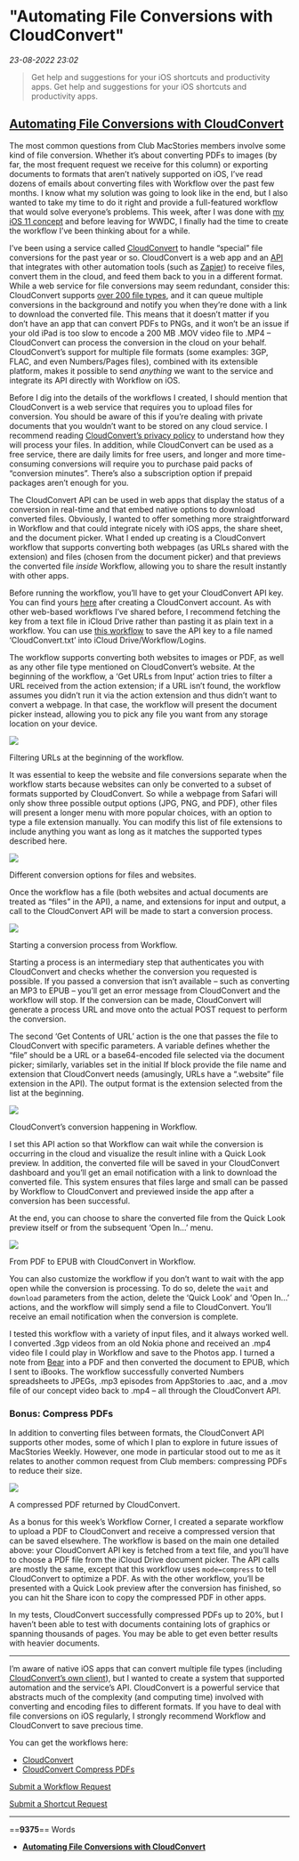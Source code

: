 # "Automating File Conversions with CloudConvert"

*23-08-2022 23:02* 

> Get help and suggestions for your iOS shortcuts and productivity apps.
Get help and suggestions for your iOS shortcuts and productivity apps.

## [Automating File Conversions with CloudConvert](https://club.macstories.net/posts/automating-file-conversions-with-cloudconvert)

The most common questions from Club MacStories members involve some kind of file conversion. Whether it’s about converting PDFs to images (by far, the most frequent request we receive for this column) or exporting documents to formats that aren’t natively supported on iOS, I’ve read dozens of emails about converting files with Workflow over the past few months. I know what my solution was going to look like in the end, but I also wanted to take my time to do it right and provide a full-featured workflow that would solve everyone’s problems. This week, after I was done with [my iOS 11 concept](https://www.macstories.net/stories/ios-11-ipad-wishes-and-concept-video/) and before leaving for WWDC, I finally had the time to create the workflow I’ve been thinking about for a while.

I’ve been using a service called [CloudConvert](https://cloudconvert.com/) to handle “special” file conversions for the past year or so. CloudConvert is a web app and an [API](https://cloudconvert.com/api) that integrates with other automation tools (such as [Zapier](https://zapier.com/zapbook/cloudconvert/)) to receive files, convert them in the cloud, and feed them back to you in a different format. While a web service for file conversions may seem redundant, consider this: CloudConvert supports [over 200 file types](https://cloudconvert.com/formats), and it can queue multiple conversions in the background and notify you when they’re done with a link to download the converted file. This means that it doesn’t matter if you don’t have an app that can convert PDFs to PNGs, and it won’t be an issue if your old iPad is too slow to encode a 200 MB .MOV video file to .MP4 – CloudConvert can process the conversion in the cloud on your behalf. CloudConvert’s support for multiple file formats (some examples: 3GP, FLAC, and even Numbers/Pages files), combined with its extensible platform, makes it possible to send *anything* we want to the service and integrate its API directly with Workflow on iOS.

Before I dig into the details of the workflows I created, I should mention that CloudConvert is a web service that requires you to upload files for conversion. You should be aware of this if you’re dealing with private documents that you wouldn’t want to be stored on any cloud service. I recommend reading [CloudConvert’s privacy policy](https://cloudconvert.com/privacy) to understand how they will process your files. In addition, while CloudConvert can be used as a free service, there are daily limits for free users, and longer and more time-consuming conversions will require you to purchase paid packs of “conversion minutes”. There’s also a subscription option if prepaid packages aren’t enough for you.

The CloudConvert API can be used in web apps that display the status of a conversion in real-time and that embed native options to download converted files. Obviously, I wanted to offer something more straightforward in Workflow and that could integrate nicely with iOS apps, the share sheet, and the document picker. What I ended up creating is a CloudConvert workflow that supports converting both webpages (as URLs shared with the extension) and files (chosen from the document picker) and that previews the converted file *inside* Workflow, allowing you to share the result instantly with other apps.

Before running the workflow, you’ll have to get your CloudConvert API key. You can find yours [here](https://cloudconvert.com/user/profile) after creating a CloudConvert account. As with other web-based workflows I’ve shared before, I recommend fetching the key from a text file in iCloud Drive rather than pasting it as plain text in a workflow. You can use [this workflow](https://workflow.is/workflows/fe264e02e3de40ce8f823da9d8271da9) to save the API key to a file named ‘CloudConvert.txt’ into iCloud Drive/Workflow/Logins.

The workflow supports converting both websites to images or PDF, as well as any other file type mentioned on CloudConvert’s website. At the beginning of the workflow, a ‘Get URLs from Input’ action tries to filter a URL received from the action extension; if a URL isn’t found, the workflow assumes you didn’t run it via the action extension and thus didn’t want to convert a webpage. In that case, the workflow will present the document picker instead, allowing you to pick any file you want from any storage location on your device.

![](https://2672686a4cf38e8c2458-2712e00ea34e3076747650c92426bbb5.ssl.cf1.rackcdn.com/2017-05-25-15-58-42.jpeg)

Filtering URLs at the beginning of the workflow.

It was essential to keep the website and file conversions separate when the workflow starts because websites can only be converted to a subset of formats supported by CloudConvert. So while a webpage from Safari will only show three possible output options (JPG, PNG, and PDF), other files will present a longer menu with more popular choices, with an option to type a file extension manually. You can modify this list of file extensions to include anything you want as long as it matches the supported types described here.

![](https://2672686a4cf38e8c2458-2712e00ea34e3076747650c92426bbb5.ssl.cf1.rackcdn.com/2017-05-25-16-00-16.jpeg)

Different conversion options for files and websites.

Once the workflow has a file (both websites and actual documents are treated as “files” in the API), a name, and extensions for input and output, a call to the CloudConvert API will be made to start a conversion process.

![](https://2672686a4cf38e8c2458-2712e00ea34e3076747650c92426bbb5.ssl.cf1.rackcdn.com/2017-05-25-16-01-28.jpeg)

Starting a conversion process from Workflow.

Starting a process is an intermediary step that authenticates you with CloudConvert and checks whether the conversion you requested is possible. If you passed a conversion that isn’t available – such as converting an MP3 to EPUB – you’ll get an error message from CloudConvert and the workflow will stop. If the conversion can be made, CloudConvert will generate a process URL and move onto the actual POST request to perform the conversion.

The second ‘Get Contents of URL’ action is the one that passes the file to CloudConvert with specific parameters. A variable defines whether the “file” should be a URL or a base64-encoded file selected via the document picker; similarly, variables set in the initial If block provide the file name and extension that CloudConvert needs (amusingly, URLs have a “.website” file extension in the API). The output format is the extension selected from the list at the beginning.

![](https://2672686a4cf38e8c2458-2712e00ea34e3076747650c92426bbb5.ssl.cf1.rackcdn.com/2017-05-25-16-02-45.jpeg)

CloudConvert’s conversion happening in Workflow.

I set this API action so that Workflow can wait while the conversion is occurring in the cloud and visualize the result inline with a Quick Look preview. In addition, the converted file will be saved in your CloudConvert dashboard and you’ll get an email notification with a link to download the converted file. This system ensures that files large and small can be passed by Workflow to CloudConvert and previewed inside the app after a conversion has been successful.

At the end, you can choose to share the converted file from the Quick Look preview itself or from the subsequent ‘Open In…’ menu.

![](https://2672686a4cf38e8c2458-2712e00ea34e3076747650c92426bbb5.ssl.cf1.rackcdn.com/2017-05-25-16-07-36.jpeg)

From PDF to EPUB with CloudConvert in Workflow.

You can also customize the workflow if you don’t want to wait with the app open while the conversion is processing. To do so, delete the `wait` and `download` parameters from the action, delete the ‘Quick Look’ and ‘Open In…’ actions, and the workflow will simply send a file to CloudConvert. You’ll receive an email notification when the conversion is complete.

I tested this workflow with a variety of input files, and it always worked well. I converted .3gp videos from an old Nokia phone and received an .mp4 video file I could play in Workflow and save to the Photos app. I turned a note from [Bear](https://itunes.apple.com/us/app/bear-beautiful-writing-app-for-notes-and-prose/id1016366447?mt=8&uo=4&at=10l6nh&ct=ms_weekly) into a PDF and then converted the document to EPUB, which I sent to iBooks. The workflow successfully converted Numbers spreadsheets to JPEGs, .mp3 episodes from AppStories to .aac, and a .mov file of our concept video back to .mp4 – all through the CloudConvert API.

### Bonus: Compress PDFs

In addition to converting files between formats, the CloudConvert API supports other modes, some of which I plan to explore in future issues of MacStories Weekly. However, one mode in particular stood out to me as it relates to another common request from Club members: compressing PDFs to reduce their size.

![](https://2672686a4cf38e8c2458-2712e00ea34e3076747650c92426bbb5.ssl.cf1.rackcdn.com/2017-05-25-16-19-08.jpeg)

A compressed PDF returned by CloudConvert.

As a bonus for this week’s Workflow Corner, I created a separate workflow to upload a PDF to CloudConvert and receive a compressed version that can be saved elsewhere. The workflow is based on the main one detailed above: your CloudConvert API key is fetched from a text file, and you’ll have to choose a PDF file from the iCloud Drive document picker. The API calls are mostly the same, except that this workflow uses `mode=compress` to tell CloudConvert to optimize a PDF. As with the other workflow, you’ll be presented with a Quick Look preview after the conversion has finished, so you can hit the Share icon to copy the compressed PDF in other apps.

In my tests, CloudConvert successfully compressed PDFs up to 20%, but I haven’t been able to test with documents containing lots of graphics or spanning thousands of pages. You may be able to get even better results with heavier documents.

***

I’m aware of native iOS apps that can convert multiple file types (including [CloudConvert’s own client](https://itunes.apple.com/us/app/cloudconvert/id842077384?mt=8&uo=4&at=10l6nh&ct=ms_weekly)), but I wanted to create a system that supported automation and the service’s API. CloudConvert is a powerful service that abstracts much of the complexity (and computing time) involved with converting and encoding files to different formats. If you have to deal with file conversions on iOS regularly, I strongly recommend Workflow and CloudConvert to save precious time.

You can get the workflows here:

-   [CloudConvert](https://workflow.is/workflows/0d5b588479d143f383b6e98dcdb33afb)
-   [CloudConvert Compress PDFs](https://workflow.is/workflows/1e555f2b16cb4acaa43b27fd7fc88dba)

[Submit a Workflow Request](https://docs.google.com/forms/d/1_kFRDPvqOrYBuAizSullJ35marcuvg43kndJ9z8LOak/viewform?c=0&w=1 "Submit a Workflow Request")

[Submit a Shortcut Request](https://docs.google.com/forms/d/e/1FAIpQLSeViYJRP69lNKgbmNWqxY1iEnz851gLE375swzC12Qarm-RxA/viewform?usp=sf_link)
***

==**9375**== Words

- **[Automating File Conversions with CloudConvert](https://club.macstories.net/posts/automating-file-conversions-with-cloudconvert)**